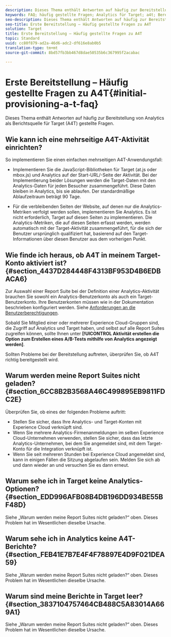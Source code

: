 ```yaml
---
description: Dieses Thema enthält Antworten auf häufig zur Bereitstellung von Analytics als Berichtsquelle für Target (A4T) gestellte Fragen.
keywords: FAQ; häufig gestellte Fragen; Analytics für Target; a4t; Bereitstellung; Bereitstellen; Adobe Experience Cloud
seo-description: Dieses Thema enthält Antworten auf häufig zur Bereitstellung von Analytics als Berichtsquelle für Target (A4T) gestellte Fragen.
seo-title: Erste Bereitstellung – Häufig gestellte Fragen zu A4T
solution: Target
title: Erste Bereitstellung – Häufig gestellte Fragen zu A4T
topic: Standard
uuid: cc80f879-ad2a-46d6-adc2-df616e8ab0b5
translation-type: tm+mt
source-git-commit: 8bd57fb3bb467d8dae50535b6c367995f2acabac

---
```



# Erste Bereitstellung – Häufig gestellte Fragen zu A4T{#initial-provisioning-a-t-faq}

Dieses Thema enthält Antworten auf häufig zur Bereitstellung von Analytics als Berichtsquelle für Target (A4T) gestellte Fragen.

## Wie kann ich eine mehrseitige A4T-Aktivität einrichten?

So implementieren Sie einen einfachen mehrseitigen A4T-Anwendungsfall:

* Implementieren Sie die JavaScript-Bibliotheken für Target (at.js oder mbox.js) und Analytics auf der Start-URL/-Seite der Aktivität. Bei der Implementierung beider Lösungen werden die Target-Daten mit den Analytics-Daten für jeden Besucher zusammengeführt. Diese Daten bleiben in Analytics, bis sie ablaufen. Der standardmäßige Ablaufzeitraum beträgt 90 Tage.

* Für die verbleibenden Seiten der Website, auf denen nur die Analytics-Metriken verfolgt werden sollen, implementieren Sie Analytics. Es ist nicht erforderlich, Target auf diesen Seiten zu implementieren. Die Analytics-Metriken, die auf diesen Seiten erfasst werden, werden automatisch mit der Target-Aktivität zusammengeführt, für die sich der Benutzer ursprünglich qualifiziert hat, basierend auf den Target-Informationen über diesen Benutzer aus dem vorherigen Punkt.

## Wie finde ich heraus, ob A4T in meinem Target-Konto aktiviert ist? {#section_4437D284448F4313BF953D4B6EDBACA6}

Zur Auswahl einer Report Suite bei der Definition einer Analytics-Aktivität brauchen Sie sowohl ein Analytics-Benutzerkonto als auch ein Target-Benutzerkonto. Ihre Benutzerkonten müssen wie in der Dokumentation beschrieben konfiguriert werden. Siehe [Anforderungen an die Benutzerberechtigungen](../../../c-integrating-target-with-mac/a4t/account-reqs.md#concept_4BC06CAB00BF46FF9362AFE98656B083).

Sobald Sie Mitglied einer oder mehrerer Experience Cloud-Gruppen sind, die Zugriff auf Analytics und Target haben, und selbst auf alle Report Suites zugreifen können, sollte Ihnen unter **[!UICONTROL Aktivität erstellen die Option zum Erstellen eines A/B-Tests mithilfe von Analytics angezeigt werden]**.

Sollten Probleme bei der Bereitstellung auftreten, überprüfen Sie, ob A4T richtig bereitgestellt wird.

## Warum werden meine Report Suites nicht geladen?  {#section_6CC8B2B3568A46C499895EB9811FDC2E}

Überprüfen Sie, ob eines der folgenden Probleme auftritt:

* Stellen Sie sicher, dass Ihre Analytics- und Target-Konten mit Experience Cloud verknüpft sind.
* Wenn Sie mehrere Analytics-Firmenanmeldungen im selben Experience Cloud-Unternehmen verwenden, stellen Sie sicher, dass das letzte Analytics-Unternehmen, bei dem Sie angemeldet sind, mit dem Target-Konto für die Integration verknüpft ist.
* Wenn Sie seit mehreren Stunden bei Experience Cloud angemeldet sind, kann in einigen Fällen die Sitzung abgelaufen sein. Melden Sie sich ab und dann wieder an und versuchen Sie es dann erneut.

## Warum sehe ich in Target keine Analytics-Optionen?  {#section_EDD996AFB08B4DB196DD934BE55BF48D}

Siehe „Warum werden meine Report Suites nicht geladen?“ oben. Dieses Problem hat im Wesentlichen dieselbe Ursache.

## Warum sehe ich in Analytics keine A4T-Berichte?  {#section_FEB41E7B7E4F4F78897E4D9F021DEA59}

Siehe „Warum werden meine Report Suites nicht geladen?“ oben. Dieses Problem hat im Wesentlichen dieselbe Ursache.

## Warum sind meine Berichte in Target leer?  {#section_3837104757464CB488C5A83014A669A1}

Siehe „Warum werden meine Report Suites nicht geladen?“ oben. Dieses Problem hat im Wesentlichen dieselbe Ursache.
